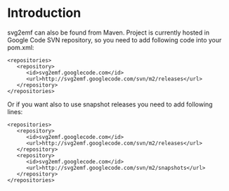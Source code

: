 # Introduction #

svg2emf can also be found from Maven. Project is currently hosted in Google Code SVN repository, so you need to add following code into your pom.xml:

```
<repositories>
   <repository>
      <id>svg2emf.googlecode.com</id>
      <url>http://svg2emf.googlecode.com/svn/m2/releases</url>
   </repository>
</repositories>
```

Or if you want also to use snapshot releases you need to add following lines:

```
<repositories>
   <repository>
      <id>svg2emf.googlecode.com</id>
      <url>http://svg2emf.googlecode.com/svn/m2/releases</url>
   </repository>
   <repository>
      <id>svg2emf.googlecode.com</id>
      <url>http://svg2emf.googlecode.com/svn/m2/snapshots</url>
   </repository>
</repositories>
```